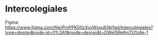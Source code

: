 # Intercolegiales

Figma: https://www.figma.com/file/PmPPK00z3vxWxsu63kI1ed/Intercolegiales?type=design&node-id=0%3A1&mode=design&t=DWelSRe6nj7U1z4e-1
